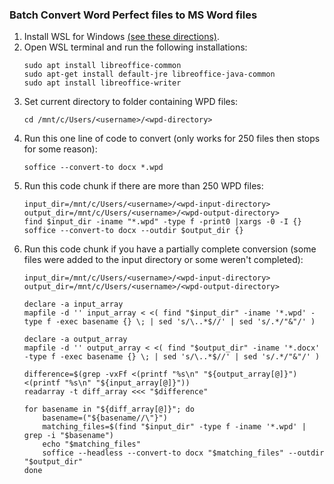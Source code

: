 ### Batch Convert Word Perfect files to MS Word files

1. Install WSL for Windows [(see these directions)](https://github.com/cookcountyil-public-defender/wiki/blob/main/installation-guides/setup-python.md#install-windows-subsystem-for-linux-and-homebrew).
2. Open WSL terminal and run the following installations:
	```
	sudo apt install libreoffice-common
	sudo apt-get install default-jre libreoffice-java-common
	sudo apt install libreoffice-writer
	```
3. Set current directory to folder containing WPD files:
	```
	cd /mnt/c/Users/<username>/<wpd-directory>
	```
4. Run this one line of code to convert (only works for 250 files then stops for some reason):
	```
	soffice --convert-to docx *.wpd
	```
 5. Run this code chunk if there are more than 250 WPD files:
	```
	input_dir=/mnt/c/Users/<username>/<wpd-input-directory>
	output_dir=/mnt/c/Users/<username>/<wpd-output-directory>
	find $input_dir -iname "*.wpd" -type f -print0 |xargs -0 -I {} soffice --convert-to docx --outdir $output_dir {}
 	```
 6. Run this code chunk if you have a partially complete conversion (some files were added to the input directory or some weren't completed):
	```
	input_dir=/mnt/c/Users/<username>/<wpd-input-directory>
	output_dir=/mnt/c/Users/<username>/<wpd-output-directory>
	
	declare -a input_array
	mapfile -d '' input_array < <( find "$input_dir" -iname '*.wpd' -type f -exec basename {} \; | sed 's/\..*$//' | sed 's/.*/"&"/' )
	
	declare -a output_array
	mapfile -d '' output_array < <( find "$output_dir" -iname '*.docx' -type f -exec basename {} \; | sed 's/\..*$//' | sed 's/.*/"&"/' )
	
	difference=$(grep -vxFf <(printf "%s\n" "${output_array[@]}") <(printf "%s\n" "${input_array[@]}"))
	readarray -t diff_array <<< "$difference"
	
	for basename in "${diff_array[@]}"; do
	    basename=("${basename//\"}")
	    matching_files=$(find "$input_dir" -type f -iname '*.wpd' | grep -i "$basename")
	    echo "$matching_files"
	    soffice --headless --convert-to docx "$matching_files" --outdir "$output_dir"
	done
 	```

